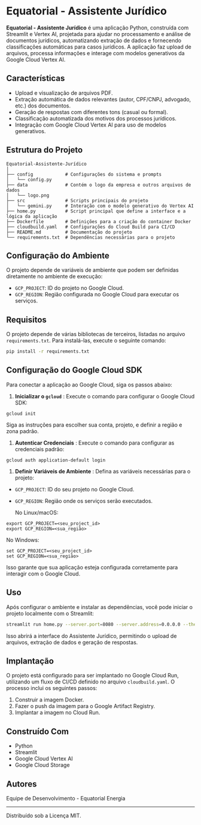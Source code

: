 
# Equatorial - Assistente Jurídico

**Equatorial - Assistente Jurídico** é uma aplicação Python, construída com Streamlit e Vertex AI, projetada para ajudar no processamento e análise de documentos jurídicos, automatizando extração de dados e fornecendo classificações automáticas para casos jurídicos. A aplicação faz upload de arquivos, processa informações e interage com modelos generativos da Google Cloud Vertex AI.

## Características

- Upload e visualização de arquivos PDF.
- Extração automática de dados relevantes (autor, CPF/CNPJ, advogado, etc.) dos documentos.
- Geração de respostas com diferentes tons (casual ou formal).
- Classificação automatizada dos motivos dos processos jurídicos.
- Integração com Google Cloud Vertex AI para uso de modelos generativos.

## Estrutura do Projeto

```
Equatorial-Assistente-Jurídico
│
├── config            # Configurações do sistema e prompts
│   └── config.py
├── data              # Contém o logo da empresa e outros arquivos de dados
│   └── logo.png
├── src               # Scripts principais do projeto
│   └── gemini.py     # Interação com o modelo generativo do Vertex AI
├── home.py           # Script principal que define a interface e a lógica da aplicação
├── Dockerfile        # Definições para a criação do container Docker
├── cloudbuild.yaml   # Configurações do Cloud Build para CI/CD
├── README.md         # Documentação do projeto
└── requirements.txt  # Dependências necessárias para o projeto
```

## Configuração do Ambiente

O projeto depende de variáveis de ambiente que podem ser definidas diretamente no ambiente de execução:

- `GCP_PROJECT`: ID do projeto no Google Cloud.
- `GCP_REGION`: Região configurada no Google Cloud para executar os serviços.

## Requisitos

O projeto depende de várias bibliotecas de terceiros, listadas no arquivo `requirements.txt`. Para instalá-las, execute o seguinte comando:

```bash
pip install -r requirements.txt
```

## Configuração do Google Cloud SDK

Para conectar a aplicação ao Google Cloud, siga os passos abaixo:

1. **Inicializar o `gcloud`** :
   Execute o comando para configurar o Google Cloud SDK:

```
gcloud init
```

   Siga as instruções para escolher sua conta, projeto, e definir a região e zona padrão.

1. **Autenticar Credenciais** :
   Execute o comando para configurar as credenciais padrão:

```
gcloud auth application-default login
```

1. **Definir Variáveis de Ambiente** :
   Defina as variáveis necessárias para o projeto:

* `GCP_PROJECT`: ID do seu projeto no Google Cloud.
* `GCP_REGION`: Região onde os serviços serão executados.

  No Linux/macOS:

```
export GCP_PROJECT=<seu_project_id>
export GCP_REGION=<sua_região>
```

   No Windows:

```
set GCP_PROJECT=<seu_project_id>
set GCP_REGION=<sua_região>

```

Isso garante que sua aplicação esteja configurada corretamente para interagir com o Google Cloud.

## Uso

Após configurar o ambiente e instalar as dependências, você pode iniciar o projeto localmente com o Streamlit:

```bash
streamlit run home.py --server.port=8080 --server.address=0.0.0.0 --theme.base=light
```

Isso abrirá a interface do Assistente Jurídico, permitindo o upload de arquivos, extração de dados e geração de respostas.

## Implantação

O projeto está configurado para ser implantado no Google Cloud Run, utilizando um fluxo de CI/CD definido no arquivo `cloudbuild.yaml`. O processo inclui os seguintes passos:

1. Construir a imagem Docker.
2. Fazer o push da imagem para o Google Artifact Registry.
3. Implantar a imagem no Cloud Run.

## Construído Com

- Python
- Streamlit
- Google Cloud Vertex AI
- Google Cloud Storage

## Autores

Equipe de Desenvolvimento - Equatorial Energia

---

Distribuído sob a Licença MIT.
